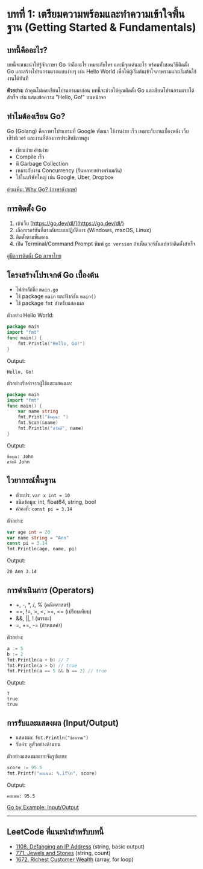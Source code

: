 # บทที่ 1: เตรียมความพร้อมและทำความเข้าใจพื้นฐาน (Getting Started & Fundamentals)

## บทนี้คืออะไร?
บทนี้จะแนะนำให้รู้จักภาษา Go ว่าคืออะไร เหมาะกับใคร และมีจุดเด่นอะไร พร้อมทั้งสอนวิธีติดตั้ง Go และสร้างโปรแกรมแรกแบบง่ายๆ เช่น Hello World เพื่อให้ผู้เริ่มต้นเข้าใจภาพรวมและเริ่มต้นใช้งานได้ทันที

**ตัวอย่าง:**
ถ้าคุณไม่เคยเขียนโปรแกรมมาก่อน บทนี้จะช่วยให้คุณติดตั้ง Go และเขียนโปรแกรมแรกได้สำเร็จ เช่น แสดงข้อความ "Hello, Go!" บนหน้าจอ

## ทำไมต้องเรียน Go?
Go (Golang) คือภาษาโปรแกรมที่ Google พัฒนา ใช้งานง่าย เร็ว เหมาะกับงานเบื้องหลัง เว็บเซิร์ฟเวอร์ และงานที่ต้องการประสิทธิภาพสูง
- เขียนง่าย อ่านง่าย
- Compile เร็ว
- มี Garbage Collection
- เหมาะกับงาน Concurrency (รันหลายอย่างพร้อมกัน)
- ใช้ในบริษัทใหญ่ เช่น Google, Uber, Dropbox

[อ่านเพิ่ม: Why Go? (ภาษาอังกฤษ)](https://go.dev/doc/why-go)

## การติดตั้ง Go
1. เข้าเว็บ [https://go.dev/dl/](https://go.dev/dl/)
2. เลือกเวอร์ชันที่ตรงกับระบบปฏิบัติการ (Windows, macOS, Linux)
3. ติดตั้งตามขั้นตอน
4. เปิด Terminal/Command Prompt พิมพ์ `go version` ถ้าเห็นเวอร์ชันแปลว่าติดตั้งสำเร็จ

[คู่มือการติดตั้ง Go ภาษาไทย](https://devahoy.com/posts/go-install/)


## โครงสร้างโปรเจกต์ Go เบื้องต้น
- ไฟล์หลักชื่อ `main.go`
- ใช้ package `main` และฟังก์ชัน `main()`
- ใช้ package `fmt` สำหรับแสดงผล

ตัวอย่าง Hello World:
```go
package main
import "fmt"
func main() {
    fmt.Println("Hello, Go!")
}
```
Output:
```
Hello, Go!
```

ตัวอย่างรับค่าจากผู้ใช้และแสดงผล:
```go
package main
import "fmt"
func main() {
    var name string
    fmt.Print("ชื่อคุณ: ")
    fmt.Scan(&name)
    fmt.Println("สวัสดี", name)
}
```
Output:
```
ชื่อคุณ: John
สวัสดี John
```


## ไวยากรณ์พื้นฐาน
- ตัวแปร: `var x int = 10`
- ชนิดข้อมูล: int, float64, string, bool
- ค่าคงที่: `const pi = 3.14`

ตัวอย่าง:
```go
var age int = 20
var name string = "Ann"
const pi = 3.14
fmt.Println(age, name, pi)
```
Output:
```
20 Ann 3.14
```


## การดำเนินการ (Operators)
- +, -, *, /, % (คณิตศาสตร์)
- ==, !=, >, <, >=, <= (เปรียบเทียบ)
- &&, ||, ! (ตรรกะ)
- =, +=, -= (กำหนดค่า)

ตัวอย่าง:
```go
a := 5
b := 2
fmt.Println(a + b) // 7
fmt.Println(a > b) // true
fmt.Println(a == 5 && b == 2) // true
```
Output:
```
7
true
true
```


## การรับและแสดงผล (Input/Output)
- แสดงผล: `fmt.Println("ข้อความ")`
- รับค่า: ดูตัวอย่างด้านบน

ตัวอย่างแสดงผลแบบจัดรูปแบบ:
```go
score := 95.5
fmt.Printf("คะแนน: %.1f\n", score)
```
Output:
```
คะแนน: 95.5
```


[Go by Example: Input/Output](https://gobyexample.com/hello-world)

---

## LeetCode ที่แนะนำสำหรับบทนี้
- [1108. Defanging an IP Address](https://leetcode.com/problems/defanging-an-ip-address/) (string, basic output)
- [771. Jewels and Stones](https://leetcode.com/problems/jewels-and-stones/) (string, count)
- [1672. Richest Customer Wealth](https://leetcode.com/problems/richest-customer-wealth/) (array, for loop)
